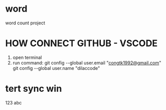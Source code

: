 # word
word count project

# HOW CONNECT GITHUB - VSCODE
1. open terminal
2. run command:
git config --global user.email "congtk1992@gmail.com"
git config --global user.name "dilaccode"

# tert sync win

123 abc